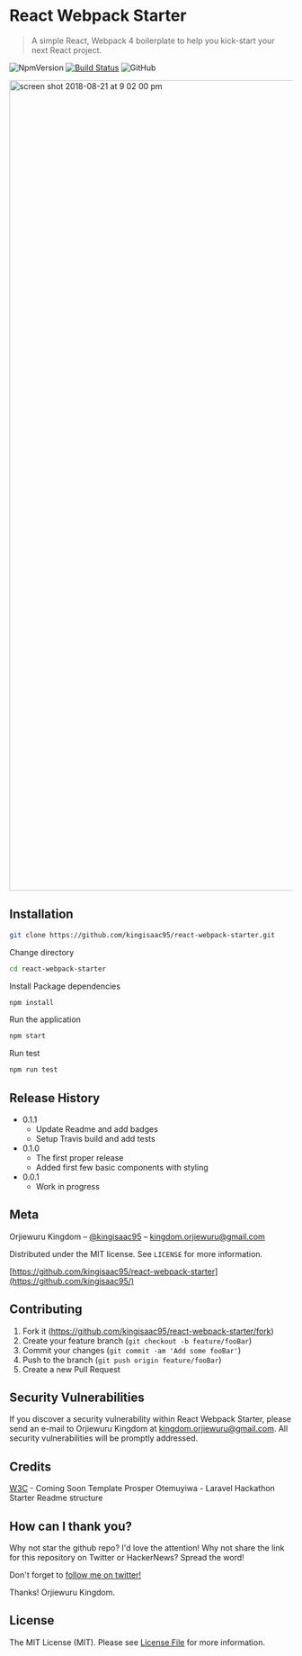 # React Webpack Starter

> A simple React, Webpack 4 boilerplate to help you kick-start your next React project.

![NpmVersion](https://img.shields.io/npm/v/npm.svg)
[![Build Status](https://travis-ci.org/kingisaac95/react-webpack-starter.svg?branch=feature%2Fdevelop)](https://travis-ci.org/kingisaac95/react-webpack-starter)
![GitHub](https://img.shields.io/github/license/mashape/apistatus.svg)

<img width="1440" alt="screen shot 2018-08-21 at 9 02 00 pm" src="https://user-images.githubusercontent.com/26261917/44426324-42d11700-a586-11e8-8e05-8d09bafb9f84.png">

## Installation

```sh
git clone https://github.com/kingisaac95/react-webpack-starter.git
```

Change directory

```sh
cd react-webpack-starter
```

Install Package dependencies

```sh
npm install
```

Run the application

```sh
npm start
```

Run test

```sh
npm run test
```

## Release History

* 0.1.1
  * Update Readme and add badges
  * Setup Travis build and add tests
* 0.1.0
  * The first proper release
  * Added first few basic components with styling
* 0.0.1
  * Work in progress

## Meta

Orjiewuru Kingdom – [@kingisaac95](https://twitter.com/kingisaac95) – kingdom.orjiewuru@gmail.com

Distributed under the MIT license. See ``LICENSE`` for more information.

[https://github.com/kingisaac95/react-webpack-starter](https://github.com/kingisaac95/)

## Contributing

1. Fork it (<https://github.com/kingisaac95/react-webpack-starter/fork>)
2. Create your feature branch (`git checkout -b feature/fooBar`)
3. Commit your changes (`git commit -am 'Add some fooBar'`)
4. Push to the branch (`git push origin feature/fooBar`)
5. Create a new Pull Request

## Security Vulnerabilities

If you discover a security vulnerability within React Webpack Starter, please send an e-mail to Orjiewuru Kingdom at kingdom.orjiewuru@gmail.com. All security vulnerabilities will be promptly addressed.

## Credits

[W3C](https://www.w3schools.com/w3css/tryw3css_templates_coming_soon.htm) - Coming Soon Template
Prosper Otemuyiwa - Laravel Hackathon Starter Readme structure

## How can I thank you?

Why not star the github repo? I'd love the attention! Why not share the link for this repository on Twitter or HackerNews? Spread the word!

Don't forget to [follow me on twitter!](https://twitter.com/kingisaac95)

Thanks! Orjiewuru Kingdom.

## License

The MIT License (MIT). Please see [License File](https://github.com/kingisaac95/react-webpack-starter/blob/master/LICENSE) for more information.
